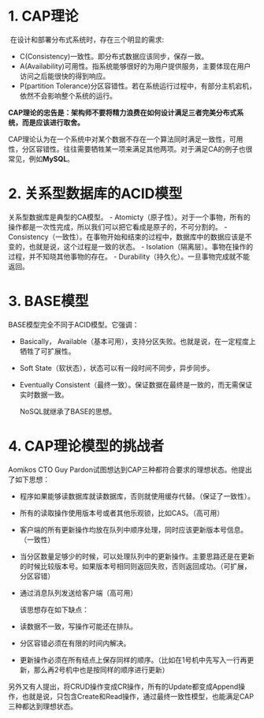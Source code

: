 # 1. CAP理论

​	在设计和部署分布式系统时，存在三个明显的需求:

- C(Consistency)一致性。即分布式数据应该同步，保存一致。
- A(Availability)可用性。指系统能够很好的为用户提供服务，主要体现在用户访问之后能很快的得到响应。
- P(partition Tolerance)分区容错性。若在系统运行过程中，有部分主机宕机，依然不会影响整个系统的运行。

**CAP理论的忠告是：架构师不要将精力浪费在如何设计满足三者完美分布式系统，而是应该进行取舍。**

​	CAP理论认为在一个系统中对某个数据不存在一个算法同时满足一致性，可用性，分区容错性。往往需要牺牲某一项来满足其他两项。对于满足CA的例子也很常见，例如**MySQL**。

# 2. 关系型数据库的ACID模型

关系型数据库是典型的CA模型。
\- Atomicty（原子性）。对于一个事物，所有的操作都是一次性完成，所以我们可以把它看成是原子的，不可分割的。
\- Consistency（一致性）。在事物开始和结束的过程中，数据库中的数据应该是不变的，也就是说，这个过程是一致的状态。
\- Isolation（隔离层）。事物在操作的过程，并不知晓其他事物的存在。
\- Durability（持久化）。一旦事物完成就不能返回。

# 3. BASE模型

BASE模型完全不同于ACID模型。它强调：

- Basically， Available（基本可用），支持分区失败。也就是说，在一定程度上牺牲了可扩展性。

- Soft State（软状态），状态可以有一段时间不同步，异步同步。

- Eventually Consistent（最终一致）。保证数据在最终是一致的，而无需保证实时数据一致。

  

  NoSQL就继承了BASE的思想。

# 4. CAP理论模型的挑战者

Aomikos CTO Guy Pardon试图想达到CAP三种都符合要求的理想状态。他提出了如下思想：

- 程序如果能够读数据库就读数据库，否则就使用缓存代替。（保证了一致性）。

- 所有的读取操作使用版本号或者其他乐观锁，比如CAS。（高可用）

- 客户端的所有更新操作均放在队列中顺序处理，同时应该更新版本号信息。（一致性）

- 当分区数量足够少的时候，可以处理队列中的更新操作。主要思路还是在更新的时候比较版本号。如果版本号相同则返回失败，否则返回成功。（可扩展，分区容错）

- 通过消息队列发送给客户端（高可用）

  该思想存在如下缺点：

- 读数据不一致，写操作可能还在排队。

- 分区容错必须在有限的时间内解决。

- 更新操作必须在所有结点上保存同样的顺序。（比如在1号机中先写入一行再更新，那么再2号机中也是按同样的顺序进行更新）


另外又有人提出，将CRUD操作变成CR操作，所有的Update都变成Append操作，也就是说，只包含Create和Read操作，通过最终一致性模型，也能满足CAP三种都达到理想状态。
